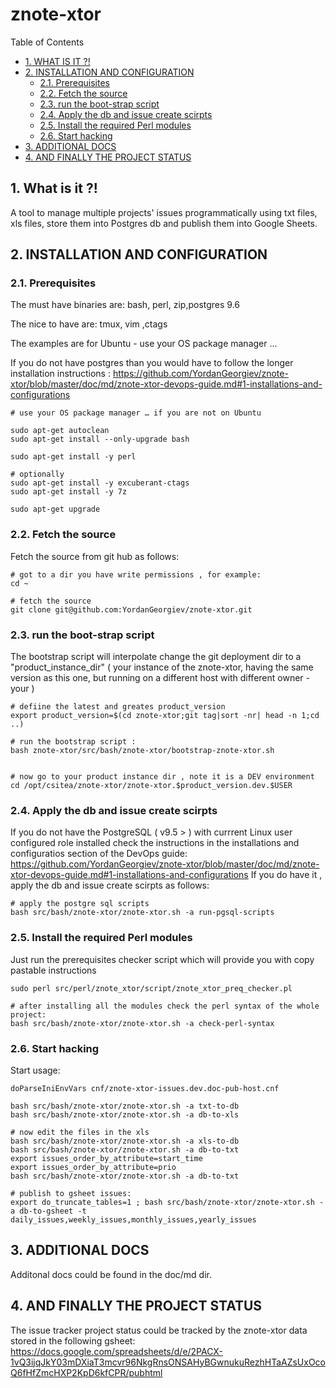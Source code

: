 #  znote-xtor


Table of Contents

  * [1. WHAT IS IT ?!](#1-what-is-it-)
  * [2. INSTALLATION AND CONFIGURATION](#2-installation-and-configuration)
    * [2.1. Prerequisites](#21-prerequisites)
    * [2.2. Fetch the source](#22-fetch-the-source)
    * [2.3. run the boot-strap script](#23-run-the-boot-strap-script)
    * [2.4. Apply the db and issue create scirpts](#24-apply-the-db-and-issue-create-scirpts)
    * [2.5. Install the required Perl modules](#25-install-the-required-perl-modules)
    * [2.6. Start hacking](#26-start-hacking)
  * [3. ADDITIONAL DOCS](#3-additional-docs)
  * [4. AND FINALLY THE PROJECT STATUS](#4-and-finally-the-project-status)


    

## 1. What is it ?!
A tool to manage multiple projects' issues programmatically using txt files, xls files, store them into Postgres db and publish them into Google Sheets. 

    

## 2. INSTALLATION AND CONFIGURATION


    

### 2.1. Prerequisites
The must have binaries are:
 bash, perl, zip,postgres 9.6

The nice to have are:
 tmux, vim ,ctags

The examples are for Ubuntu - use your OS package manager …

If you do not have postgres than you would have to follow the longer installation instructions :
https://github.com/YordanGeorgiev/znote-xtor/blob/master/doc/md/znote-xtor-devops-guide.md#1-installations-and-configurations

    # use your OS package manager … if you are not on Ubuntu 
    
    sudo apt-get autoclean
    sudo apt-get install --only-upgrade bash
    
    sudo apt-get install -y perl
    
    # optionally 
    sudo apt-get install -y excuberant-ctags
    sudo apt-get install -y 7z
    
    sudo apt-get upgrade

### 2.2. Fetch the source
Fetch the source from git hub as follows:

    # got to a dir you have write permissions , for example:
    cd ~ 
    
    # fetch the source
    git clone git@github.com:YordanGeorgiev/znote-xtor.git

### 2.3. run the boot-strap script
The bootstrap script will interpolate change the git deployment dir to a "product_instance_dir" ( your instance of the znote-xtor, having the same version as this one, but running on a different host with different owner - your )

    # defiine the latest and greates product_version
    export product_version=$(cd znote-xtor;git tag|sort -nr| head -n 1;cd ..)
    
    # run the bootstrap script : 
    bash znote-xtor/src/bash/znote-xtor/bootstrap-znote-xtor.sh
    
    
    # now go to your product instance dir , note it is a DEV environment
    cd /opt/csitea/znote-xtor/znote-xtor.$product_version.dev.$USER
    

### 2.4. Apply the db and issue create scirpts
If you do not have the PostgreSQL ( v9.5 &gt; ) with currrent Linux user configured role installed check the instructions in the installations and configuratios section of the DevOps guide:
https://github.com/YordanGeorgiev/znote-xtor/blob/master/doc/md/znote-xtor-devops-guide.md#1-installations-and-configurations
If you do have it , apply the db and issue create scirpts as follows:

    # apply the postgre sql scripts
    bash src/bash/znote-xtor/znote-xtor.sh -a run-pgsql-scripts

### 2.5. Install the required Perl modules
Just run the prerequisites checker script which will provide you with copy pastable instructions

    sudo perl src/perl/znote_xtor/script/znote_xtor_preq_checker.pl
    
    # after installing all the modules check the perl syntax of the whole project:
    bash src/bash/znote-xtor/znote-xtor.sh -a check-perl-syntax

### 2.6. Start hacking
Start usage:

    doParseIniEnvVars cnf/znote-xtor-issues.dev.doc-pub-host.cnf
    
    bash src/bash/znote-xtor/znote-xtor.sh -a txt-to-db
    bash src/bash/znote-xtor/znote-xtor.sh -a db-to-xls
    
    # now edit the files in the xls 
    bash src/bash/znote-xtor/znote-xtor.sh -a xls-to-db
    bash src/bash/znote-xtor/znote-xtor.sh -a db-to-txt
    export issues_order_by_attribute=start_time
    export issues_order_by_attribute=prio
    bash src/bash/znote-xtor/znote-xtor.sh -a db-to-txt
    
    # publish to gsheet issues:
    export do_truncate_tables=1 ; bash src/bash/znote-xtor/znote-xtor.sh -a db-to-gsheet -t daily_issues,weekly_issues,monthly_issues,yearly_issues

## 3. ADDITIONAL DOCS
Additonal docs could be found in the doc/md dir. 

    

## 4. AND FINALLY THE PROJECT STATUS
The issue tracker project status could be tracked by the znote-xtor data stored in the following gsheet:
https://docs.google.com/spreadsheets/d/e/2PACX-1vQ3ijqJkY03mDXiaT3mcvr96NkgRnsONSAHyBGwnukuRezhHTaAZsUxOcoQ6fHfZmcHXP2KpD6kfCPR/pubhtml

    

